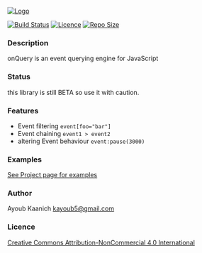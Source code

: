 [![Logo](http://kayoub5.github.io/onQuery/images/logo.png)](http://kayoub5.github.io/onQuery/)

[![Build Status](https://img.shields.io/travis/kayoub5/onQuery.png)](https://travis-ci.org/kayoub5/onQuery)
[![Licence](https://img.shields.io/badge/licence-CC_BY--NC-yellow.png)](http://creativecommons.org/licenses/by-nc/4.0/)
[![Repo Size](https://reposs.herokuapp.com/?path=kayoub5/onQuery)](#)


### Description ###
onQuery is an event querying engine for JavaScript


### Status ###
this library is still BETA so use it with caution. 


### Features ###
* Event filtering
`event[foo="bar"]`
* Event chaining 
`event1 > event2`
* altering Event behaviour `event:pause(3000)`


### Examples ###
[See Project page for examples](http://kayoub5.github.io/onQuery/#examples)


### Author ###
Ayoub Kaanich kayoub5@gmail.com


### Licence ###
[Creative Commons Attribution-NonCommercial 4.0 International](http://creativecommons.org/licenses/by-nc/4.0/)
